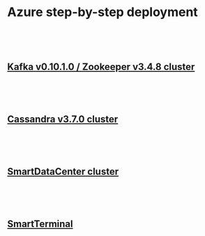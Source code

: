 # Azure step-by-step deployment

&nbsp;

&nbsp;

## [Kafka v0.10.1.0 / Zookeeper v3.4.8 cluster](Zookeeper-Kafka-cluster)

&nbsp;

&nbsp;

## [Cassandra v3.7.0 cluster](Cassandra-cluster)

&nbsp;

&nbsp;

## [SmartDataCenter cluster](smart-datacenter)

&nbsp;

&nbsp;

## [SmartTerminal](smart-terminal)

&nbsp;

&nbsp;
